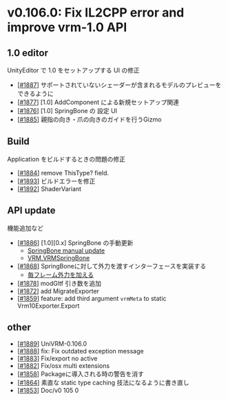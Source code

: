 # v0.106.0: Fix IL2CPP error and improve vrm-1.0 API

## 1.0 editor
UnityEditor で 1.0 をセットアップする UI の修正

* [[\#1887](https://github.com/vrm-c/UniVRM/pull/1887)] サポートされていないシェーダーが含まれるモデルのプレビューをできるように
* [[\#1877](https://github.com/vrm-c/UniVRM/pull/1877)] [1.0] AddComponent による新規セットアップ関連
* [[\#1876](https://github.com/vrm-c/UniVRM/pull/1876)] [1.0] SpringBone の 設定 UI
* [[\#1885](https://github.com/vrm-c/UniVRM/pull/1885)] 親指の向き・爪の向きのガイドを行うGizmo

## Build
Application をビルドするときの問題の修正

* [[\#1884](https://github.com/vrm-c/UniVRM/pull/1884)] remove ThisType? field. 
* [[\#1893](https://github.com/vrm-c/UniVRM/pull/1893)] ビルドエラーを修正
* [[\#1892](https://github.com/vrm-c/UniVRM/pull/1892)] ShaderVariant

## API update
機能追加など

* [[\#1886](https://github.com/vrm-c/UniVRM/pull/1886)] [1.0][0.x] SpringBone の手動更新
    * [SpringBone manual update](/api/springbone/vrm1)
    * [VRM.VRMSpringBone](/api/springbone/vrm0/VRM_VRMSpringBone)
* [[\#1868](https://github.com/vrm-c/UniVRM/pull/1868)] SpringBoneに対して外力を渡すインターフェースを実装する
    * [毎フレーム外力を加える](/api/springbone/vrm1)
* [[\#1878](https://github.com/vrm-c/UniVRM/pull/1878)] modGltf 引き数を追加
* [[\#1872](https://github.com/vrm-c/UniVRM/pull/1872)] add MigrateExporter
* [[\#1859](https://github.com/vrm-c/UniVRM/pull/1859)] feature: add third argument `vrmMeta` to static Vrm10Exporter.Export

## other
* [[\#1889](https://github.com/vrm-c/UniVRM/pull/1889)] UniVRM-0.106.0
* [[\#1888](https://github.com/vrm-c/UniVRM/pull/1888)] fix: Fix outdated exception message
* [[\#1883](https://github.com/vrm-c/UniVRM/pull/1883)] Fix/export no active
* [[\#1882](https://github.com/vrm-c/UniVRM/pull/1882)] Fix/osx multi extensions
* [[\#1858](https://github.com/vrm-c/UniVRM/pull/1858)] Packageに導入される時の警告を消す
* [[\#1864](https://github.com/vrm-c/UniVRM/pull/1864)] 素直な static type caching 技法になるように書き直し
* [[\#1853](https://github.com/vrm-c/UniVRM/pull/1853)] Doc/v0 105 0
